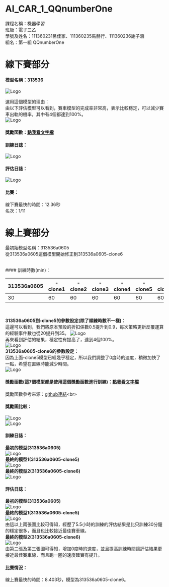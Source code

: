 # AI_CAR_1_QQnumberOne
課程名稱：機器學習<br>
班級：電子三乙<br>
學號及姓名：111360231呂佳家、111360235馬赫行、111360236謝子涵<br>
組名：第一組 QQnumberOne<br>


# 線下賽部分
#### 模型名稱：313536<br>
![Logo](image/313536_1.png)<br>

選用這個模型的理由：<br>
由以下評估模型可以看到，賽車模型的完成率非常高，表示比較穩定，可以減少賽車出軌的機率，其中有4個都達到100%。<br>
![Logo](image/313536_2.png)<br>

#### 獎勵函數：[點我看文字檔](reward%20funtion/313536.txt)<br>

#### 訓練日誌：<br>
![Logo](image/313536_3.png)<br>

#### 評估日誌：<br>
![Logo](image/313536_4.png)<br>

#### 比賽：<br>
線下賽最快的時間：12.36秒<br>
名次：1/11<br>


# 線上賽部分
最初始模型名稱：313536a0605<br>
從313536a0605這個模型開始修正到313536a0605-clone6<br>

<br>
#### 訓練時數(min)：<br>

| 313536a0605 | -clone1  | -clone2  | -clone3  | -clone4  | -clone5  | -clone6  |
|---------------|----------|----------|----------|----------|----------|----------|
| 30                   | 60           | 60           | 60           | 60           | 60           | 60           |
<br>

**313536a0605到-clone5的參數設定(除了順練時數不一樣)：**<br>
這邊可以看到，我們將原本預設的折扣係數0.5提升到0.9，每次策略更新反覆運算的經驗事件數也從20提升到35。
![Logo](image/313536_5.png)<br>
再來看到評估的結果，穩定性有提高了，達到4個100%。<br>
![Logo](image/313536_12.png)<br>
**313536a0605-clone6的參數設定：**<br>
因為上面-clone5模型已經幾乎穩定，所以我們調整了0度時的速度，稍微加快了一點，希望在直線時能減少時間。<br>
![Logo](image/313536_11.png)<br>

#### 獎勵函數(這7個模型都是使用這個獎勵函數進行訓練)：[點我看文字檔](reward%20funtion/313536a0605.txt)<br>
獎勵函數參考來源：[github連結](https://github.com/yang0369/AWS_DeepRacer/blob/main/reward_function(1.5).py)<br>

#### 獎勵圖比較：<br>
![Logo](image/313536_6.jpg)<br>
![Logo](image/313536_13.png)<br>

#### 訓練日誌：<br>
**最初的模型(313536a0605)**<br>
![Logo](image/313536_7.png)<br>
**最終的模型1(313536a0605-clone5)**<br>
![Logo](image/313536_9.png)<br>
**最終的模型2(313536a0605-clone6)**<br>
![Logo](image/313536_14.png)<br>

#### 評估日誌：<br>
**最初的模型(313536a0605)**<br>
![Logo](image/313536_8.png)<br>
**最終的模型1(313536a0605-clone5)**<br>
![Logo](image/313536_10.png)<br>
由這以上兩張圖比較可得知，經歷了5.5小時的訓練的評估結果是比只訓練30分鐘的穩定很多，而且也比較接近最佳賽車線。<br>
**最終的模型2(313536a0605-clone6)**<br>
![Logo](image/313536_15.png)<br>
由第二張及第三張圖可得知，增加0度時的速度，並且提高訓練時間讓評估結果更接近最佳賽車線，而且跑一圈的速度確實有提升。<br>

#### 比賽情況：<br>
線上賽最快的時間：8.403秒，模型為313536a0605-clone6。<br>


